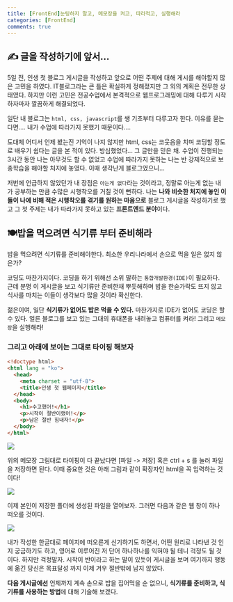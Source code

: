```yaml
---
title: [FrontEnd]눈팅하지 말고, 메모장을 켜고, 따라적고, 실행해라
categories: [FrontEnd]
comments: true
---
```


## ✍️ 글을 작성하기에 앞서...

5일 전, 인생 첫 블로그 게시글을 작성하고 앞으로 어떤 주제에 대해 게시를 해야할지 많은 고민을 하였다. IT블로그라는 큰 틀은 확실하게 정해졌지만 그 외의 계획은 전무한 상태였다. 하지만 이런 고민은 전공수업에서 본격적으로 웹프로그래밍에 대해 다루기 시작하자마자 깔끔하게 해결되었다.

일단 내 블로그는 `html, css, javascript`를 쌩 기초부터 다루고자 한다. 이유를 묻는다면.... 내가 수업에 따라가지 못했기 때문이다....

도대체 어디서 언제 봤는진 기억이 나지 않지만 html, css는 코웃음을 치며 코딩할 정도로 배우기 쉽다는 글을 본 적이 있다. 방심했었다... 그 글만을 믿은 채. 수업이 진행되는 3시간 동안 나는 아무것도 할 수 없었고 수업에 따라가지 못하는 나는 반 강제적으로 보충학습을 해야할 처지에 놓였다. 이때 생각난게 블로그였으니...

저번에 언급하지 않았던가 내 장점은 `아는게 없다`라는 것이라고, 정말로 아는게 없는 내가 공부하는 만큼 수많은 시행착오를 거칠 것이 뻔하다. 나는 **나와 비슷한 처지에 놓인 이들이 나에 비해 적은 시행착오를 겪기를 원하는 마음으로** 블로그 게시글을 작성하기로 했고 그 첫 주제는 내가 따라가지 못하고 있는 **프론트엔드 분야**이다.



## 🍽️밥을 먹으려면 식기류 부터 준비해라

밥을 먹으려면 식기류를 준비해야한다. 최소한 우리나라에서 손으로 먹을 일은 없지 않은가?

코딩도 마찬가지이다. 코딩을 하기 위해선 소위 말하는 `통합개발환경(IDE)`이 필요하다. 근데 분명 이 게시글을 보고 식기류만 준비한채 뿌듯해하며 밥을 한숟가락도 뜨지 않고 식사를 마치는 이들이 생각보다 많을 것이라 확신한다.

젊은이여, 일단 **식기류가 없어도 밥은 먹을 수 있다.** 마찬가지로 IDE가 없어도 코딩은 할 수 있다. 얼른 블로그를 보고 있는 그대의 휴대폰을 내려놓고 컴퓨터를 켜라! 그리고 `메모장`을 실행해라!

### 그리고 아래에 보이는 그대로 타이핑 해보자

```html
<!doctype html>
<html lang = "ko">
  <head>
    <meta charset = "utf-8">
    <title>인생 첫 웹페이지</title>
  </head>
  <body>
    <h1>수고했어!</h1>
    <p>시작이 절반이랬어!</p>
    <p>남은 절반 힘내자!</p>
  </body>
</html>
```


<img src="https://ambition-kwon.github.io/assets/img/2022-10-03-01.png">



위의 메모장 그림대로 타이핑이 다 끝났다면 [파일 -> 저장] 혹은 ctrl + s 를 눌러 파일을 저장하면 된다. 이때 중요한 것은 아래 그림과 같이 확장자인 html을 꼭 입력하는 것 이다!

<img src="https://ambition-kwon.github.io/assets/img/2022-10-03-02.png">



이제 본인이 저장한 폴더에 생성된 파일을 열어보자. 그러면 다음과 같은 웹 창이 하나 떠오를 것이다.

<img src="https://ambition-kwon.github.io/assets/img/2022-10-03-03.png">

내가 작성한 한글대로 페이지에 떠오른게 신기하기도 하면서, 어떤 원리로 나타낸 것 인지 궁금하기도 하고, 영어로 이루어진 저 단어 하나하나를 익혀야 될 테니 걱정도 될 것이다. 하지만 걱정말자. 시작이 반이라고 하는 말이 있듯이 게시글을 보며 여기까지 행동에 옮긴 당신은 목표달성 까지 이제 겨우 절반밖에 남지 않았다.



**다음 게시글에선** 언제까지 계속 손으로 밥을 집어먹을 순 없으니, **식기류를 준비하고, 식기류를 사용하는 방법**에 대해 기술해 보겠다. 


